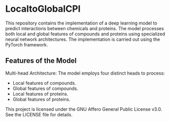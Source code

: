 # LocaltoGlobalCPI

This repository contains the implementation of a deep learning model to predict interactions between chemicals and proteins. 
The model processes both local and global features of compounds and proteins using specialized neural network architectures. 
The implementation is carried out using the PyTorch framework.

## Features of the Model
Multi-head Architecture: The model employs four distinct heads to process:
- Local features of compounds.
- Global features of compounds.
- Local features of proteins.
- Global features of proteins.


This project is licensed under the GNU Affero General Public License v3.0. See the LICENSE file for details.
